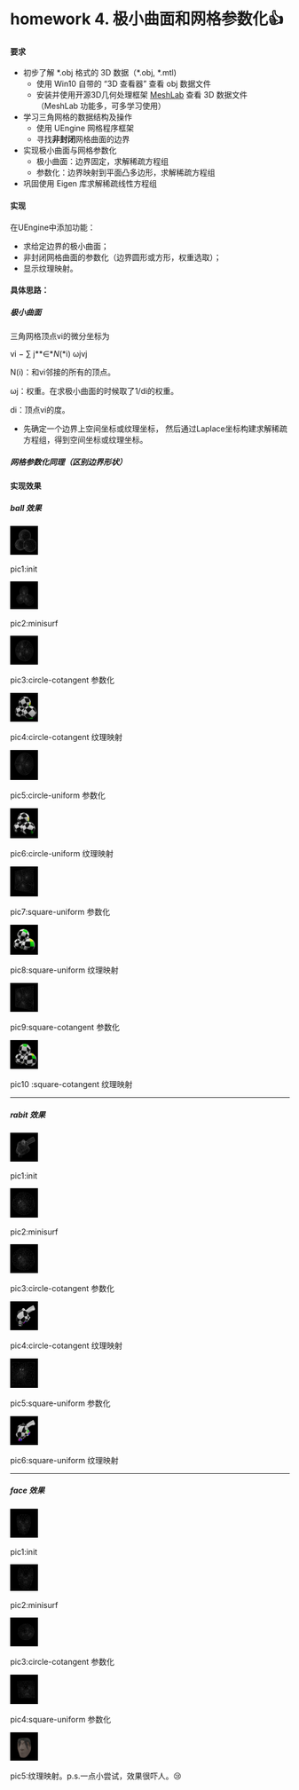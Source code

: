# homework 4. 极小曲面和网格参数化👍

#### 要求

- 初步了解 \*.obj 格式的 3D 数据（\*.obj, \*.mtl)
  - 使用 Win10 自带的 “3D 查看器” 查看 obj 数据文件
  - 安装并使用开源3D几何处理框架 [MeshLab](http://www.meshlab.net) 查看 3D 数据文件 （MeshLab 功能多，可多学习使用）
- 学习三角网格的数据结构及操作
  - 使用 UEngine 网格程序框架
  - 寻找**非封闭**网格曲面的边界
- 实现极小曲面与网格参数化
  - 极小曲面：边界固定，求解稀疏方程组
  - 参数化：边界映射到平面凸多边形，求解稀疏方程组
- 巩固使用 Eigen 库求解稀疏线性方程组

#### 实现

在UEngine中添加功能：

- 求给定边界的极小曲面；
- 非封闭网格曲面的参数化（边界圆形或方形，权重选取）；
- 显示纹理映射。 

#### 具体思路：

##### 极小曲面 

三角网格顶点vi的微分坐标为

vi *−* ∑ j**∈**N*(*i) ωjvj

N(i)：和vi邻接的所有的顶点。

ωj：权重。在求极小曲面的时候取了1/di的权重。

di：顶点vi的度。

- 先确定一个边界上空间坐标或纹理坐标， 然后通过Laplace坐标构建求解稀疏方程组，得到空间坐标或纹理坐标。

##### 网格参数化同理（区别边界形状）

#### 实现效果

##### ball 效果

<img src="https://github.com/qjy-dhr/cg_learning/blob/main/4_MinSurfMeshPara/picture/ball/ball-3d.png" alt="ball-3d" width="10%" />

pic1:init

<img src="https://github.com/qjy-dhr/cg_learning/blob/main/4_MinSurfMeshPara/picture/ball/ball-surf.jpg" alt="ball-surf" width="10%" />

pic2:minisurf

<img src="https://github.com/qjy-dhr/cg_learning/blob/main/4_MinSurfMeshPara/picture/ball/cc-par.png" alt="cc-par" width="10%" />

pic3:circle-cotangent 参数化

<img src="https://github.com/qjy-dhr/cg_learning/blob/main/4_MinSurfMeshPara/picture/ball/cc-ball.png" alt="cc-ball" width="10%" />

pic4:circle-cotangent 纹理映射

<img src="https://github.com/qjy-dhr/cg_learning/blob/main/4_MinSurfMeshPara/picture/ball/cu-par.png" alt="cu-par" width="10%" />

pic5:circle-uniform 参数化

<img src="https://github.com/qjy-dhr/cg_learning/blob/main/4_MinSurfMeshPara/picture/ball/cu-ball.png" alt="cu-ball" width="10%" />

pic6:circle-uniform 纹理映射

<img src="https://github.com/qjy-dhr/cg_learning/blob/main/4_MinSurfMeshPara/picture/ball/sc-par.png" alt="sc-par" width="10%" />

pic7:square-uniform 参数化

<img src="https://github.com/qjy-dhr/cg_learning/blob/main/4_MinSurfMeshPara/picture/ball/sc-ball.png" alt="sc-ball" width="10%" />

pic8:square-uniform 纹理映射

<img src="https://github.com/qjy-dhr/cg_learning/blob/main/4_MinSurfMeshPara/picture/ball/su-par.png" alt="su-par" width="10%" />

pic9:square-cotangent 参数化

<img src="https://github.com/qjy-dhr/cg_learning/blob/main/4_MinSurfMeshPara/picture/ball/su-ball.png" alt="su-ball" width="10%" />

pic10 :square-cotangent 纹理映射

------

##### rabit 效果

<img src="https://github.com/qjy-dhr/cg_learning/blob/main/4_MinSurfMeshPara/picture/rabit/rabit-3d.png" alt="rabit-3d" width="10%" />

pic1:init

<img src="https://github.com/qjy-dhr/cg_learning/blob/main/4_MinSurfMeshPara/picture/rabit/cc-par-rabit.png" alt="rabit-surf" width="10%" />

pic2:minisurf

<img src="https://github.com/qjy-dhr/cg_learning/blob/main/4_MinSurfMeshPara/picture/rabit/cc-par-rabit.png" alt="cc-par-rabit" width="10%" />

pic3:circle-cotangent 参数化

<img src="https://github.com/qjy-dhr/cg_learning/blob/main/4_MinSurfMeshPara/picture/rabit/cc-rabit.png" alt="cc-rabit" width="10%" />

pic4:circle-cotangent 纹理映射

<img src="https://github.com/qjy-dhr/cg_learning/blob/main/4_MinSurfMeshPara/picture/rabit/su-par-rabit.png" alt="su-par-rabit" width="10%" />

pic5:square-uniform 参数化

<img src="https://github.com/qjy-dhr/cg_learning/blob/main/4_MinSurfMeshPara/picture/rabit/su-rabit.png" alt="su-rabit" width="10%" />

pic6:square-uniform 纹理映射

------

##### face 效果

<img src="https://github.com/qjy-dhr/cg_learning/blob/main/4_MinSurfMeshPara/picture/face/face-3d.png" alt="face-3d" width="10%" />

pic1:init

<img src="https://github.com/qjy-dhr/cg_learning/blob/main/4_MinSurfMeshPara/picture/face/face-surf.png" alt="face-surf" width="10%" />

pic2:minisurf

<img src="https://github.com/qjy-dhr/cg_learning/blob/main/4_MinSurfMeshPara/picture/face/cc-par-face.png" alt="cc-par-face" width="10%" />

pic3:circle-cotangent 参数化

<img src="https://github.com/qjy-dhr/cg_learning/blob/main/4_MinSurfMeshPara/picture/face/su-par-face.png" alt="su-par-face" width="10%" />

pic4:square-uniform 参数化

<img src="https://github.com/qjy-dhr/cg_learning/blob/main/4_MinSurfMeshPara/picture/face/face-par.png" alt="face-par" width="10%" />

pic5:纹理映射。p.s.一点小尝试，效果很吓人。😢

